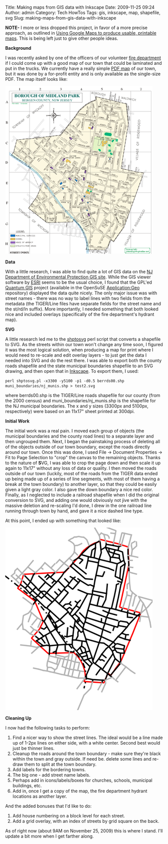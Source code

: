 Title: Making maps from GIS data with Inkscape
Date: 2009-11-25 09:24
Author: admin
Category: Tech HowTos
Tags: gis, inkscape, map, shapefile, svg
Slug: making-maps-from-gis-data-with-inkscape

**NOTE-** I more or less dropped this project, in favor of a more
precise approach, as outlined in [Using Google Maps to produce usable,
printable
maps](/2009/12/using-google-maps-to-produce-usable-printable-maps/).
This is being left just to give other people ideas.

**Background**

I was recently asked by one of the officers of our volunteer [fire
department](http://www.mpnj.com/mp_fd.asp) if I could come up with a
good map of our town that could be laminated and put in the trucks. We
currently have a really simple [PDF
map](http://www.mpnj.com/forms/TownMap.pdf) of our town, but it was done
by a for-profit entity and is only available as the single-size PDF. The
map itself looks like:

![town map](GFX/TownMap.png)

**Data**

With a little research, I was able to find quite a lot of GIS data on
the [NJ Department of Environmental Protection GIS
site](http://www.state.nj.us/dep/gis/). While the GIS viewer software by
[ESRI](http://www.esri.com) seems to be the usual choice, I found that
the GPL'ed [Quantum GIS](http://www.qgis.org/) project (available in the
OpenSuSE
[Application:Geo](http://download.opensuse.org/repositories/Application:/Geo/)
repository) displayed the data quite nicely. The only major issue was
with street names - there was no way to label lines with two fields from
the metadata (the TIGER/Line files have separate fields for the street
name and the st/rd/ln suffix). More importantly, I needed something that
both looked nice and included overlays (specifically of the fire
department's hydrant map).

**SVG**

A little research led me to the
[shptosvg](http://wiki.github.com/kbh3rd/shptosvg) perl script that
converts a shapefile to SVG. As the streets within our town won't change
any time soon, I figured it was the most logical solution, when
producing a map for print where I would need to re-scale and edit
overlay layers - to just get the data I needed into SVG and do the rest
there. I was able to export both the county roads shapefile and the
state municipal boundaries shapefile to an SVG drawing, and then open
that in [Inkscape](http://www.inkscape.org/). To export them, I used:

~~~~{.bash}
perl shptosvg.pl -x3300 -y5100 -p1 -d0.5 berrds00.shp muni_boundaries/nj_munis.shp > test2.svg
~~~~

where berrds00.shp is the TIGER/Line roads shapefile for our county
(from the 2000 census) and muni\_boundaries/nj\_munis.shp is the
shapefile for the NJ municipal boundaries. The x and y sizes (3300px and
5100px, respectively) were based on an 11x17" sheet printed at 300dpi.

**Initial Work**

The initial work was a real pain. I moved each group of objects (the
municipal boundaries and the county road lines) to a separate layer and
then ungrouped them. Next, I began the painstaking process of deleting
all of the objects outside of our town boundary, except the roads
directly around our town. Once this was done, I used File -\> Document
Properties -\> Fit to Page Selection to "crop" the canvas to the
remaining objects. Thanks to the nature of **S**VG, I was able to crop
the page down and then scale it up again to 11x17" without any loss of
data or quality. I then moved the roads outside of our town (luckily,
most of the roads from the TIGER data ended up being made up of a series
of line segments, with most of them having a break at the town boundary)
to another layer, so that they could be easily given a light gray color.
I also gave the down boundary a nice red color. Finally, as I neglected
to include a railroad shapefile when I did the original conversion to
SVG, and adding one would obviously not jive with the massive deletion
and re-scaling I'd done, I drew in the one railroad line running through
town by hand, and gave it a nice dashed line type.

At this point, I ended up with something that looked like:

![inkscape work version 1](GFX/inkscape.png)

**Cleaning Up**

I now had the following tasks to perform:

1.  Find a nicer way to show the street lines. The ideal would be a line
    made up of 1-2px lines on either side, with a white center. Second
    best would just be thinner lines.
2.  Cleanup the roads around the town boundary - make sure they're black
    within the town and gray outside. If need be. delete some lines and
    re-draw them to split at the town boundary.
3.  Add labels for the bordering towns.
4.  The big one - add street name labels.
5.  Perhaps add in icons/labels/boxes for churches, schools, municipal
    buildings, etc.
6.  Add in, once I get a copy of the map, the fire department hydrant
    locations as another layer.

And the added bonuses that I'd like to do:

1.  Add house numbering on a block level for each street.
2.  Add a grid overlay, with an index of streets by grid square on the
    back.

As of right now (about 9AM on November 25, 2009) this is where I stand.
I'll update a bit more when I get farther along.
